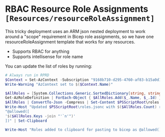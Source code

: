# RBAC Resource Role Assignments `[Resources/resourceRoleAssignment]`

This tricky deployment uses an ARM json nested deployment to work around a "scope" requirement in Bicep role assignments,
so we have one resourceRoleAssignment template that works for any resources.

- Supports RBAC for anything
- Supports intellisense for role name

You can update the list of roles by running:

```PowerShell
# Always run in RPRD
$Context = Set-AzContext -Subscription "9168b710-d295-4760-af83-b15a0d16c205"
Write-Warning "AzContext set to $($Context.Name)"

$AllRoles = [System.Collections.Generic.SortedDictionary[string, string]]::new()
Get-AzRoleDefinition | ForEach-Object { $AllRoles.Add($_.Name, $_.Id) }
$AllRoles | ConvertTo-Json -Compress | Set-Content $PSScriptRoot\roles.jsonc
Write-Host "Updated $PSScriptRoot\roles.jsonc with $($AllRoles.Count) roles"
"@allowed([
'$($AllRoles.Keys -join "'`n'")'
])" | Set-Clipboard

Write-Host "Roles added to clipboard for pasting to bicep as @allowed() attribute"
```

